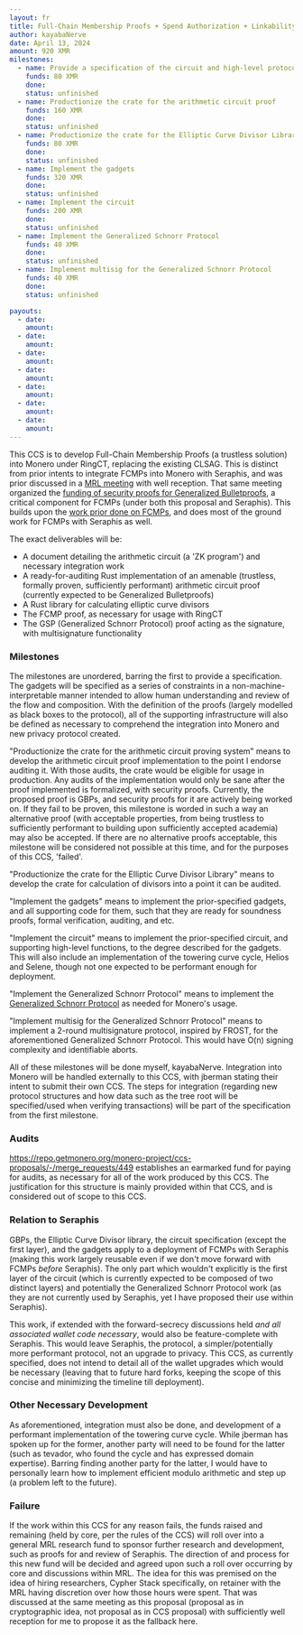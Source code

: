 ```yaml
---
layout: fr
title: Full-Chain Membership Proofs + Spend Authorization + Linkability Development CCS
author: kayabaNerve
date: April 13, 2024
amount: 920 XMR
milestones:
  - name: Provide a specification of the circuit and high-level protocol
    funds: 80 XMR
    done:
    status: unfinished
  - name: Productionize the crate for the arithmetic circuit proof
    funds: 160 XMR
    done:
    status: unfinished
  - name: Productionize the crate for the Elliptic Curve Divisor Library
    funds: 80 XMR
    done:
    status: unfinished
  - name: Implement the gadgets
    funds: 320 XMR
    done:
    status: unfinished
  - name: Implement the circuit
    funds: 200 XMR
    done:
    status: unfinished
  - name: Implement the Generalized Schnorr Protocol
    funds: 40 XMR
    done:
    status: unfinished
  - name: Implement multisig for the Generalized Schnorr Protocol
    funds: 40 XMR
    done:
    status: unfinished

payouts:
  - date:
    amount:
  - date:
    amount:
  - date:
    amount:
  - date:
    amount:
  - date:
    amount:
  - date:
    amount:
  - date:
    amount:
---
```


This CCS is to develop Full-Chain Membership Proofs (a trustless solution) into Monero under RingCT, replacing the existing CLSAG. This is distinct from prior intents to integrate FCMPs into Monero with Seraphis, and was prior discussed in a [MRL meeting](https://libera.monerologs.net/monero-research-lab/20240401) with well reception. That same meeting organized the [funding of security proofs for Generalized Bulletproofs](https://ccs.getmonero.org/proposals/cypherstack-gbp-security-proofs.html), a critical component for FCMPs (under both this proposal and Seraphis). This builds upon the [work prior done on FCMPs](https://ccs.getmonero.org/proposals/kayabaNerve-fcmp-retroactive.html), and does most of the ground work for FCMPs with Seraphis as well.

The exact deliverables will be:
- A document detailing the arithmetic circuit (a 'ZK program') and necessary integration work
- A ready-for-auditing Rust implementation of an amenable (trustless, formally proven, sufficiently performant) arithmetic circuit proof (currently expected to be Generalized Bulletproofs)
- A Rust library for calculating elliptic curve divisors
- The FCMP proof, as necessary for usage with RingCT
- The GSP (Generalized Schnorr Protocol) proof acting as the signature, with multisignature functionality

### Milestones

The milestones are unordered, barring the first to provide a specification. The gadgets will be specified as a series of constraints in a non-machine-interpretable manner intended to allow human understanding and review of the flow and composition. With the definition of the proofs (largely modelled as black boxes to the protocol), all of the supporting infrastructure will also be defined as necessary to comprehend the integration into Monero and new privacy protocol created.

"Productionize the crate for the arithmetic circuit proving system" means to develop the arithmetic circuit proof implementation to the point I endorse auditing it. With those audits, the crate would be eligible for usage in production. Any audits of the implementation would only be sane after the proof implemented is formalized, with security proofs. Currently, the proposed proof is GBPs, and security proofs for it are actively being worked on. If they fail to be proven, this milestone is worded in such a way an alternative proof (with acceptable properties, from being trustless to sufficiently performant to building upon sufficiently accepted academia) may also be accepted. If there are no alternative proofs acceptable, this milestone will be considered not possible at this time, and for the purposes of this CCS, 'failed'.

"Productionize the crate for the Elliptic Curve Divisor Library" means to develop the crate for calculation of divisors into a point it can be audited.

"Implement the gadgets" means to implement the prior-specified gadgets, and all supporting code for them, such that they are ready for soundness proofs, formal verification, auditing, and etc.

"Implement the circuit" means to implement the prior-specified circuit, and supporting high-level functions, to the degree described for the gadgets. This will also include an implementation of the towering curve cycle, Helios and Selene, though not one expected to be performant enough for deployment.

"Implement the Generalized Schnorr Protocol" means to implement the [Generalized Schnorr Protocol](https://eprint.iacr.org/2009/050.pdf) as needed for Monero's usage.

"Implement multisig for the Generalized Schnorr Protocol" means to implement a 2-round multisignature protocol, inspired by FROST, for the aforementioned Generalized Schnorr Protocol. This would have O(n) signing complexity and identifiable aborts.

All of these milestones will be done myself, kayabaNerve. Integration into Monero will be handled externally to this CCS, with jberman stating their intent to submit their own CCS. The steps for integration (regarding new protocol structures and how data such as the tree root will be specified/used when verifying transactions) will be part of the specification from the first milestone.

### Audits

https://repo.getmonero.org/monero-project/ccs-proposals/-/merge_requests/449 establishes an earmarked fund for paying for audits, as necessary for all of the work produced by this CCS. The justification for this structure is mainly provided within that CCS, and is considered out of scope to this CCS.

### Relation to Seraphis

GBPs, the Elliptic Curve Divisor library, the circuit specification (except the first layer), and the gadgets apply to a deployment of FCMPs with Seraphis (making this work largely reusable even if we don't move forward with FCMPs *before* Seraphis). The only part which wouldn't explicitly is the first layer of the circuit (which is currently expected to be composed of two distinct layers) and potentially the Generalized Schnorr Protocol work (as they are not currently used by Seraphis, yet I have proposed their use within Seraphis).

This work, if extended with the forward-secrecy discussions held *and all associated wallet code necessary*, would also be feature-complete with Seraphis. This would leave Seraphis, the protocol, a simpler/potentially more performant protocol, not an upgrade to privacy. This CCS, as currently specified, does not intend to detail all of the wallet upgrades which would be necessary (leaving that to future hard forks, keeping the scope of this concise and minimizing the timeline till deployment).

### Other Necessary Development

As aforementioned, integration must also be done, and development of a performant implementation of the towering curve cycle. While jberman has spoken up for the former, another party will need to be found for the latter (such as tevador, who found the cycle and has expressed domain expertise). Barring finding another party for the latter, I would have to personally learn how to implement efficient modulo arithmetic and step up (a problem left to the future).

### Failure

If the work within this CCS for any reason fails, the funds raised and remaining (held by core, per the rules of the CCS) will roll over into a general MRL research fund to sponsor further research and development, such as proofs for and review of Seraphis. The direction of and process for this new fund will be decided and agreed upon such a roll over occurring by core and discussions within MRL. The idea for this was premised on the idea of hiring researchers, Cypher Stack specifically, on retainer with the MRL having discretion over how those hours were spent. That was discussed at the same meeting as this proposal (proposal as in cryptographic idea, not proposal as in CCS proposal) with sufficiently well reception for me to propose it as the fallback here.